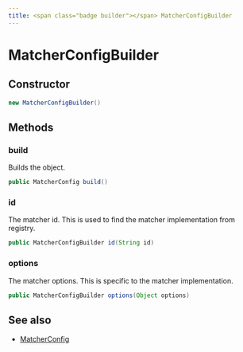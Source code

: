 ```yaml
---
title: <span class="badge builder"></span> MatcherConfigBuilder
---
```

# <span class="badge builder"></span> MatcherConfigBuilder

## Constructor

```java
new MatcherConfigBuilder()
```
## Methods

### <span class="badge object-method"></span> build

Builds the object.

```java
public MatcherConfig build()
```

### <span class="badge object-method"></span> id

The matcher id. This is used to find the matcher implementation from registry.

```java
public MatcherConfigBuilder id(String id)
```

### <span class="badge object-method"></span> options

The matcher options. This is specific to the matcher implementation.

```java
public MatcherConfigBuilder options(Object options)
```

## See also

 * <span class="badge object-type-class"></span> [MatcherConfig](./object-MatcherConfig.md)
